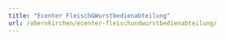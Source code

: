 ```yaml
---
title: "Ecenter Fleisch&Wurstbedienabteilung"
url: /obernkirchen/ecenter-fleischundwurstbedienabteilung/
---
```

